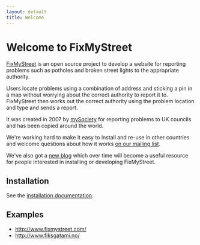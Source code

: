```yaml
---
layout: default
title: Welcome
---
```


Welcome to FixMyStreet
======================

[FixMyStreet](http://www.fixmystreet.com/) is an open source project to develop
a website for reporting problems such as potholes and broken street lights to
the appropriate authority.

Users locate problems using a combination of address and sticking a pin
in a map without worrying about the correct authority to report it to. 
FixMyStreet then works out the correct authority using 
the problem location and type and sends a report. 

It was created in 2007 by [mySociety](http://www.mysociety.org/) for reporting
problems to UK councils and has been copied around the world.

We're working hard to make it easy to install and re-use in other
countries and welcome questions about how it works
[on our mailing list](https://secure.mysociety.org/admin/lists/mailman/listinfo/fixmystreet).

We've also got a [new blog](http://code.fixmystreet.com/) which over time will
become a useful resource for people interested in installing or developing
FixMyStreet.

Installation
------------

See the [installation documentation](install/).

Examples
--------

* <http://www.fixmystreet.com/>
* <http://www.fiksgatami.no/>


